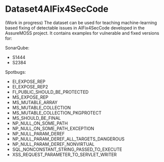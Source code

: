 # Dataset4AIFix4SecCode
(Work in progress)
The dataset can be used for teaching machine-learning based fixing of detectable issues in AIFix4SecCode developed in the AssureMOSS project.
It contains examples for vulnerable and fixed versions for:

SonarQube:
- S1444
- S2384

Spotbugs:
- EI_EXPOSE_REP
- EI_EXPOSE_REP2
- FI_PUBLIC_SHOULD_BE_PROTECTED
- MS_EXPOSE_REP
- MS_MUTABLE_ARRAY
- MS_MUTABLE_COLLECTION
- MS_MUTABLE_COLLECTION_PKGPROTECT
- MS_SHOULD_BE_FINAL
- NP_NULL_ON_SOME_PATH
- NP_NULL_ON_SOME_PATH_EXCEPTION
- NP_NULL_PARAM_DEREF
- NP_NULL_PARAM_DEREF_ALL_TARGETS_DANGEROUS
- NP_NULL_PARAM_DEREF_NONVIRTUAL
- SQL_NONCONSTANT_STRING_PASSED_TO_EXECUTE
- XSS_REQUEST_PARAMETER_TO_SERVLET_WRITER
